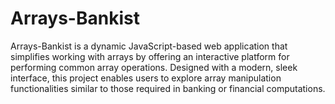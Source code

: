 # Arrays-Bankist
Arrays-Bankist is a dynamic JavaScript-based web application that simplifies working with arrays by offering an interactive platform for performing common array operations. Designed with a modern, sleek interface, this project enables users to explore array manipulation functionalities similar to those required in banking or financial computations.
